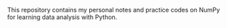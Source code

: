 This repository contains my personal notes and practice codes on NumPy for learning data analysis with Python.
